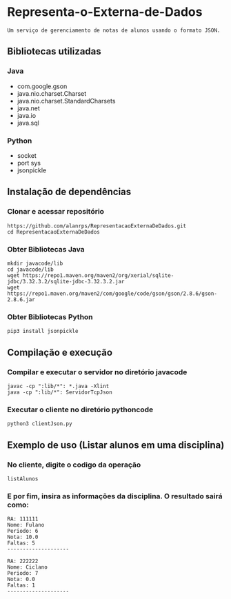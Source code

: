 # Representa-o-Externa-de-Dados
```
Um serviço de gerenciamento de notas de alunos usando o formato JSON. 
```

## Bibliotecas utilizadas

### Java

- com.google.gson
- java.nio.charset.Charset
- java.nio.charset.StandardCharsets
- java.net
- java.io
- java.sql

### Python
- socket 
- port sys
- jsonpickle

## Instalação de dependências

### Clonar e acessar repositório
```
https://github.com/alanrps/RepresentacaoExternaDeDados.git
cd RepresentacaoExternaDeDados
```

### Obter Bibliotecas Java
```
mkdir javacode/lib
cd javacode/lib
wget https://repo1.maven.org/maven2/org/xerial/sqlite-jdbc/3.32.3.2/sqlite-jdbc-3.32.3.2.jar
wget https://repo1.maven.org/maven2/com/google/code/gson/gson/2.8.6/gson-2.8.6.jar
```

### Obter Bibliotecas Python
```
pip3 install jsonpickle
```

## Compilação e execução

### Compilar e executar o servidor no diretório javacode
```
javac -cp ":lib/*": *.java -Xlint
java -cp ":lib/*": ServidorTcpJson 
```

### Executar o cliente no diretório pythoncode
```
python3 clientJson.py
```

## Exemplo de uso (Listar alunos em uma disciplina)

### No cliente, digite o codigo da operação
```
listAlunos
```

### E por fim, insira as informações da disciplina. O resultado sairá como:
```
RA: 111111
Nome: Fulano
Periodo: 6
Nota: 10.0
Faltas: 5
--------------------

RA: 222222
Nome: Ciclano
Periodo: 7
Nota: 0.0
Faltas: 1
--------------------
```


